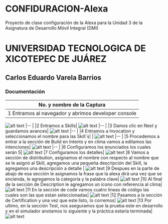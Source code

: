 # CONFIDURACION-Alexa
Proyecto de clase configuración de la Alexa para la Unidad 3 de la Asignatura de Desarrollo Móvil Integral (DMI) 

# UNIVERSIDAD TECNOLOGICA DE XICOTEPEC DE JUÁREZ
## Carlos Eduardo Varela Barrios

### Documentación
|No. y nombre de la Captura| 
|-- |
|1 Entramos al navegador y abrimos developer console|
![alt text](<Captura de pantalla (1).png>)
|-- |
|2 Entramos a Skills|
![alt text](<Captura de pantalla (2).png>)
|-- |
|3 Damos clic en Next y guardamos avances|
![alt text](<Captura de pantalla (3).png>)
|-- |
|4 Entramos a Invocation y seleccionamos el nombre para las Skill´s| |
![alt text](<Captura de pantalla (4).png>)
|-- |
|5 Procedemos a entrar a la sección de Build en Intents y en clima vamos a editamos las intenciones|
![alt text](<Captura de pantalla (5).png>)
|-- |
|6 Configuramos los enunciados los cuales serán 5|
![alt text](<Captura de pantalla (7).png>)
|7 Configuramos los detalles|
![alt text](<Captura de pantalla (9).png>)
|8 Vamos a sección de distribution, asignamos el nombre con respecto al nombre que se le asignó al Skill, agregamos una pequeña descripción del Skill, la agregamos una descripción a detalle |
![alt text](<Captura de pantalla (10).png>)
|9 Despues en la parte de abajo de esa sección le asignamos la frase que la alexa dirá una vez que se encienda, le agregamos la categoría y la palabra clave|
![alt text](<Captura de pantalla (10).png>)
|10 Al final de la sección de Description le agregamos un icono con referencia al clima|
![alt text](<Captura de pantalla (11)-1.png>)
|11 En la sección de code vamos cuatro lineas de código las cuales son las que estan seleccionadas|
![alt text](<Captura de pantalla (15).png>)
|12 Pasamos a la sección de Certification y una vez que este listo, lo corremos|
![alt text](<Captura de pantalla (12)-1.png>)
|13 Por ultimo, en la sección Test, nos aseguramos que la prueba este en desarrollo y en el simulador anotamos lo siguiente y la práctica estaría terminada|
![alt text](<Captura de pantalla (18).png>)